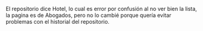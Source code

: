 El repositorio dice Hotel, lo cual es error por confusión al no ver bien la lista, la pagina es de Abogados, pero no lo cambié porque quería evitar problemas con el historial del repositorio.
